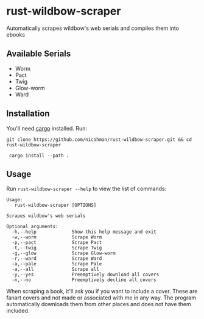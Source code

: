 # rust-wildbow-scraper

Automatically scrapes wildbow's web serials and compiles them into ebooks

## Available Serials

- Worm
- Pact
- Twig
- Glow-worm
- Ward

## Installation

You'll need [cargo](https://github.com/rust-lang/cargo) installed. Run:

`git clone https://github.com/nicohman/rust-wildbow-scraper.git && cd rust-wildbow-scraper`

` cargo install --path .`

## Usage

Run `rust-wildbow-scraper --help` to view the list of commands: 

```
Usage:
   rust-wildbow-scraper [OPTIONS]

Scrapes wildbow's web serials

Optional arguments:
  -h,--help             Show this help message and exit
  -w,--worm             Scrape Worm
  -p,--pact             Scrape Pact
  -t,--twig             Scrape Twig
  -g,--glow             Scrape Glow-worm
  -r,--ward             Scrape Ward
  -a,--pale             Scrape Pale
  -a,--all              Scrape all
  -y,--yes              Preemptively download all covers
  -n,--no               Preemptively decline all covers
```

When scraping a book, it'll ask you if you want to include a cover. These are fanart covers and not made or associated with me in any way. The program automatically downloads them from other places and does not have them included.
